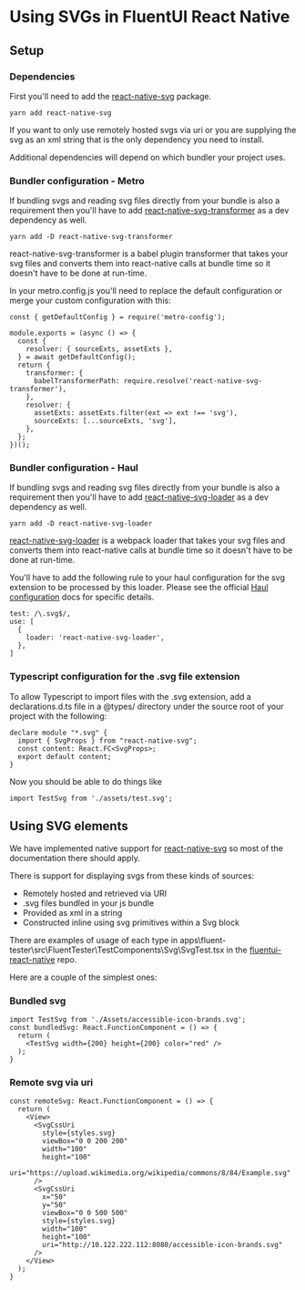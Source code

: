 # Using SVGs in FluentUI React Native

## Setup

### Dependencies

First you'll need to add the [react-native-svg](https://github.com/react-native-svg/react-native-svg) package.

`yarn add react-native-svg`

If you want to only use remotely hosted svgs via uri or you are supplying the svg as an xml string that is the only dependency you need to install.

Additional dependencies will depend on which bundler your project uses.

### Bundler configuration - **Metro**

If bundling svgs and reading svg files directly from your bundle is also a requirement then you'll have to add [react-native-svg-transformer](https://github.com/kristerkari/react-native-svg-transformer) as a dev dependency as well.

`yarn add -D react-native-svg-transformer`

react-native-svg-transformer is a babel plugin transformer that takes your svg files and converts them into react-native calls at bundle time so it doesn't have to be done at run-time.

In your metro.config.js you'll need to replace the default configuration or merge your custom configuration with this:

```
const { getDefaultConfig } = require('metro-config');

module.exports = (async () => {
  const {
    resolver: { sourceExts, assetExts },
  } = await getDefaultConfig();
  return {
    transformer: {
      babelTransformerPath: require.resolve('react-native-svg-transformer'),
    },
    resolver: {
      assetExts: assetExts.filter(ext => ext !== 'svg'),
      sourceExts: [...sourceExts, 'svg'],
    },
  };
})();
```

### Bundler configuration - **Haul**

If bundling svgs and reading svg files directly from your bundle is also a requirement then you'll have to add [react-native-svg-loader](https://github.com/unimonkiez/react-native-svg-loader) as a dev dependency as well.

`yarn add -D react-native-svg-loader`

[react-native-svg-loader](https://github.com/unimonkiez/react-native-svg-loader) is a webpack loader that takes your svg files and converts them into react-native calls at bundle time so it doesn't have to be done at run-time.

You'll have to add the following rule to your haul configuration for the svg extension to be processed by this loader. Please see the official [Haul configuration](https://callstack.github.io/haul/docs/configuration.html) docs for specific details.

```
test: /\.svg$/,
use: [
  {
    loader: 'react-native-svg-loader',
  },
]
```

### Typescript configuration for the .svg file extension

To allow Typescript to import files with the .svg extension, add a declarations.d.ts file in a @types/<pkg name> directory under the source root of your project with the following:

```
declare module "*.svg" {
  import { SvgProps } from "react-native-svg";
  const content: React.FC<SvgProps>;
  export default content;
}
```

Now you should be able to do things like

```
import TestSvg from './assets/test.svg';
```

## Using SVG elements

We have implemented native support for [react-native-svg](https://github.com/react-native-svg/react-native-svg) so most of the documentation there should apply.

There is support for displaying svgs from these kinds of sources:

- Remotely hosted and retrieved via URI
- .svg files bundled in your js bundle
- Provided as xml in a string
- Constructed inline using svg primitives within a Svg block

There are examples of usage of each type in apps\fluent-tester\src\FluentTester\TestComponents\Svg\SvgTest.tsx in the [fluentui-react-native](https://github.com/microsoft/fluentui-react-native) repo.

Here are a couple of the simplest ones:

### Bundled svg

```
import TestSvg from './Assets/accessible-icon-brands.svg';
const bundledSvg: React.FunctionComponent = () => {
  return (
    <TestSvg width={200} height={200} color="red" />
  );
}
```

### Remote svg via uri

```
const remoteSvg: React.FunctionComponent = () => {
  return (
    <View>
      <SvgCssUri
        style={styles.svg}
        viewBox="0 0 200 200"
        width="100"
        height="100"
        uri="https://upload.wikimedia.org/wikipedia/commons/8/84/Example.svg"
      />
      <SvgCssUri
        x="50"
        y="50"
        viewBox="0 0 500 500"
        style={styles.svg}
        width="100"
        height="100"
        uri="http://10.122.222.112:8080/accessible-icon-brands.svg"
      />
    </View>
  );
}
```

